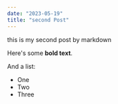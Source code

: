 ```yaml
---
date: "2023-05-19"
title: "second Post"
---
```




<!-- # First post -->

this is my second post by markdown

Here's some __bold text__.

And a list:

* One
* Two
* Three